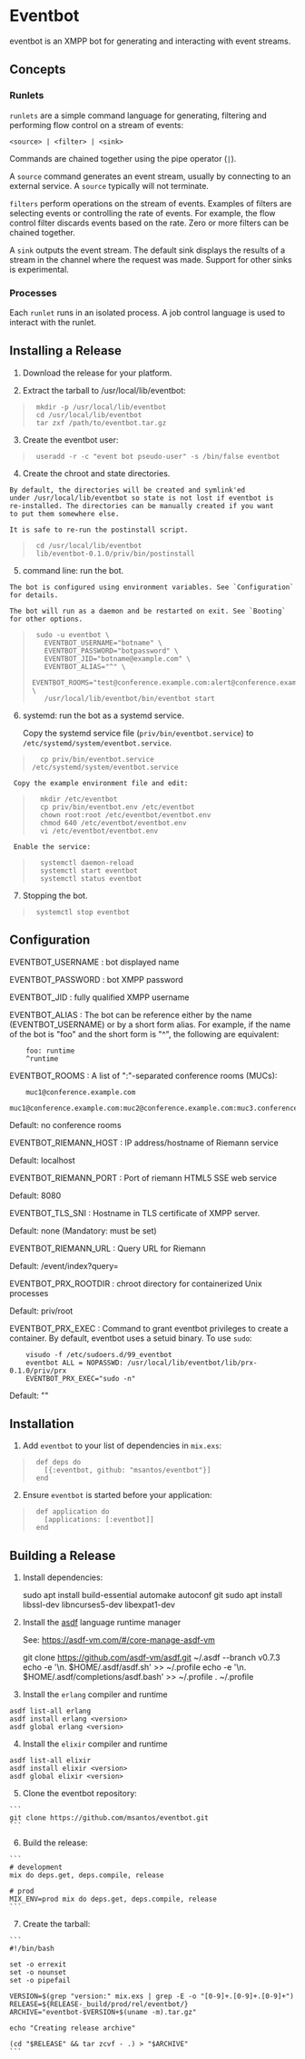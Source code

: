 # Eventbot

eventbot is an XMPP bot for generating and interacting with event streams.

## Concepts

### Runlets

`runlets` are a simple command language for generating, filtering and
performing flow control on a stream of events:

    <source> | <filter> | <sink>

Commands are chained together using the pipe operator (`|`).

A `source` command generates an event stream, usually by connecting to
an external service. A `source` typically will not terminate.

`filters` perform operations on the stream of events. Examples of filters
are selecting events or controlling the rate of events. For example,
the flow control filter discards events based on the rate. Zero or more
filters can be chained together.

A `sink` outputs the event stream. The default sink displays the results
of a stream in the channel where the request was made. Support for other
sinks is experimental.

### Processes

Each `runlet` runs in an isolated process. A job control language is
used to interact with the runlet.

## Installing a Release

  1. Download the release for your platform.

  2. Extract the tarball to /usr/local/lib/eventbot:

>      mkdir -p /usr/local/lib/eventbot
>      cd /usr/local/lib/eventbot
>      tar zxf /path/to/eventbot.tar.gz

  3. Create the eventbot user:

>      useradd -r -c "event bot pseudo-user" -s /bin/false eventbot

  4. Create the chroot and state directories.

    By default, the directories will be created and symlink'ed
    under /usr/local/lib/eventbot so state is not lost if eventbot is
    re-installed. The directories can be manually created if you want
    to put them somewhere else.

    It is safe to re-run the postinstall script.

>      cd /usr/local/lib/eventbot
>      lib/eventbot-0.1.0/priv/bin/postinstall

  5. command line: run the bot.

    The bot is configured using environment variables. See `Configuration`
    for details.

    The bot will run as a daemon and be restarted on exit. See `Booting`
    for other options.

>      sudo -u eventbot \
>        EVENTBOT_USERNAME="botname" \
>        EVENTBOT_PASSWORD="botpassword" \
>        EVENTBOT_JID="botname@example.com" \
>        EVENTBOT_ALIAS="^" \
>        EVENTBOT_ROOMS="test@conference.example.com:alert@conference.example.com" \
>        /usr/local/lib/eventbot/bin/eventbot start

  6. systemd: run the bot as a systemd service.

     Copy the systemd service file (`priv/bin/eventbot.service`) to
     `/etc/systemd/system/eventbot.service`.

>       cp priv/bin/eventbot.service /etc/systemd/system/eventbot.service

     Copy the example environment file and edit:

>       mkdir /etc/eventbot
>       cp priv/bin/eventbot.env /etc/eventbot
>       chown root:root /etc/eventbot/eventbot.env
>       chmod 640 /etc/eventbot/eventbot.env
>       vi /etc/eventbot/eventbot.env

     Enable the service:

>       systemctl daemon-reload
>       systemctl start eventbot
>       systemctl status eventbot

  7. Stopping the bot.

>      systemctl stop eventbot

## Configuration

EVENTBOT_USERNAME
: bot displayed name

EVENTBOT_PASSWORD
: bot XMPP password

EVENTBOT_JID
: fully qualified XMPP username

EVENTBOT_ALIAS
: The bot can be reference either by the name (EVENTBOT_USERNAME) or by a
  short form alias. For example, if the name of the bot is "foo" and the
  short form is "^", the following are equivalent:

        foo: runtime
        ^runtime

EVENTBOT_ROOMS
: A list of ":"-separated conference rooms (MUCs):

        muc1@conference.example.com
        muc1@conference.example.com:muc2@conference.example.com:muc3.conference.example.com

  Default: no conference rooms

EVENTBOT_RIEMANN_HOST
: IP address/hostname of Riemann service

  Default: localhost

EVENTBOT_RIEMANN_PORT
: Port of riemann HTML5 SSE web service

  Default: 8080

EVENTBOT_TLS_SNI
: Hostname in TLS certificate of XMPP server.

  Default: none (Mandatory: must be set)

EVENTBOT_RIEMANN_URL
: Query URL for Riemann

  Default: /event/index?query=

EVENTBOT_PRX_ROOTDIR
: chroot directory for containerized Unix processes

  Default: priv/root

EVENTBOT_PRX_EXEC
: Command to grant eventbot privileges to create a container. By default,
  eventbot uses a setuid binary. To use `sudo`:

        visudo -f /etc/sudoers.d/99_eventbot
        eventbot ALL = NOPASSWD: /usr/local/lib/eventbot/lib/prx-0.1.0/priv/prx
        EVENTBOT_PRX_EXEC="sudo -n"

  Default: ""

## Installation

  1. Add `eventbot` to your list of dependencies in `mix.exs`:

>      def deps do
>        [{:eventbot, github: "msantos/eventbot"}]
>      end

  2. Ensure `eventbot` is started before your application:

>      def application do
>        [applications: [:eventbot]]
>      end

## Building a Release

  1. Install dependencies:

     sudo apt install build-essential automake autoconf git
     sudo apt install libssl-dev libncurses5-dev libexpat1-dev

  2. Install the [asdf](https://github.com/asdf-vm/asdf) language
     runtime manager

     See: https://asdf-vm.com/#/core-manage-asdf-vm

     git clone https://github.com/asdf-vm/asdf.git ~/.asdf --branch v0.7.3
     echo -e '\n. $HOME/.asdf/asdf.sh' >> ~/.profile
     echo -e '\n. $HOME/.asdf/completions/asdf.bash' >> ~/.profile
     . ~/.profile

  3. Install the `erlang` compiler and runtime

    asdf list-all erlang
    asdf install erlang <version>
    asdf global erlang <version>

  4. Install the `elixir` compiler and runtime

    asdf list-all elixir
    asdf install elixir <version>
    asdf global elixir <version>


  5. Clone the eventbot repository:

    ```
    git clone https://github.com/msantos/eventbot.git
    ```

  6. Build the release:

    ```
    # development
    mix do deps.get, deps.compile, release

    # prod
    MIX_ENV=prod mix do deps.get, deps.compile, release
    ```

  7. Create the tarball:

    ```
    #!/bin/bash

    set -o errexit
    set -o nounset
    set -o pipefail

    VERSION=$(grep "version:" mix.exs | grep -E -o "[0-9]+.[0-9]+.[0-9]+")
    RELEASE=${RELEASE-_build/prod/rel/eventbot/}
    ARCHIVE="eventbot-$VERSION+$(uname -m).tar.gz"

    echo "Creating release archive"

    (cd "$RELEASE" && tar zcvf - .) > "$ARCHIVE"
    ```
